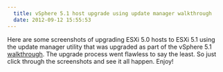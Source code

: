 ```yaml
---
  title: vSphere 5.1 host upgrade using update manager walkthrough
  date: 2012-09-12 15:55:53
---
```


Here are some screenshots of upgrading ESXi 5.0 hosts to ESXi 5.1 using
the update manager utility that was upgraded as part of the vSphere 5.1
[walkthrough](http://everythingshouldbevirtual.com/?p=481 "vCenter 5.1 quick installation screenshots").
The upgrade process went flawless to say the least. So just click
through the screenshots and see it all happen. Enjoy!

